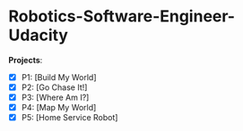 # Robotics-Software-Engineer-Udacity


**Projects**: 

 - [x] P1: [Build My World]
 - [x] P2: [Go Chase It!]
 - [x] P3: [Where Am I?]
 - [x] P4: [Map My World]
 - [x] P5: [Home Service Robot]
